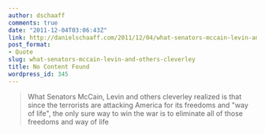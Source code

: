 ```yaml
---
author: dschaaff
comments: true
date: "2011-12-04T03:06:43Z"
link: http://danielschaaff.com/2011/12/04/what-senators-mccain-levin-and-others-cleverley/
post_format:
- Quote
slug: what-senators-mccain-levin-and-others-cleverley
title: No Content Found
wordpress_id: 345
---
```


<blockquote>What Senators McCain, Levin and others cleverley realized is that since the terrorists are attacking America for its freedoms and "way of life", the only sure way to win the war is to eliminate all of those freedoms and way of life</blockquote>




